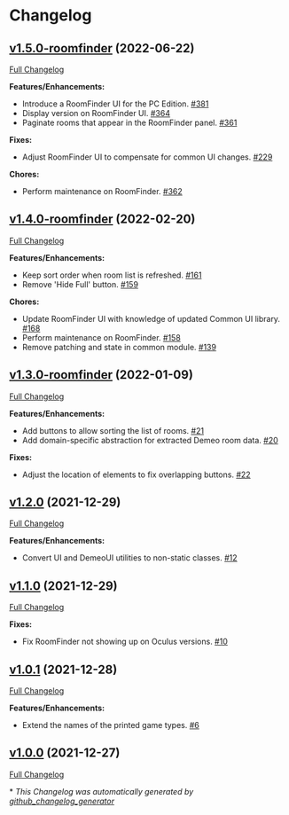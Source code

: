 # Changelog

## [v1.5.0-roomfinder](https://github.com/orendain/demeomods/tree/v1.5.0-roomfinder) (2022-06-22)

[Full Changelog](https://github.com/orendain/demeomods/compare/v1.4.0-roomfinder...v1.5.0-roomfinder)

**Features/Enhancements:**

- Introduce a RoomFinder UI for the PC Edition. [\#381](https://github.com/orendain/DemeoMods/pull/381)
- Display version on RoomFinder UI. [\#364](https://github.com/orendain/DemeoMods/pull/364)
- Paginate rooms that appear in the RoomFinder panel. [\#361](https://github.com/orendain/DemeoMods/pull/361)

**Fixes:**

- Adjust RoomFinder UI to compensate for common UI changes. [\#229](https://github.com/orendain/DemeoMods/pull/229)

**Chores:**

- Perform maintenance on RoomFinder. [\#362](https://github.com/orendain/DemeoMods/pull/362)

## [v1.4.0-roomfinder](https://github.com/orendain/demeomods/tree/v1.4.0-roomfinder) (2022-02-20)

[Full Changelog](https://github.com/orendain/demeomods/compare/v1.3.0-roomfinder...v1.4.0-roomfinder)

**Features/Enhancements:**

- Keep sort order when room list is refreshed. [\#161](https://github.com/orendain/DemeoMods/pull/161)
- Remove 'Hide Full' button. [\#159](https://github.com/orendain/DemeoMods/pull/159)

**Chores:**

- Update RoomFinder UI with knowledge of updated Common UI library. [\#168](https://github.com/orendain/DemeoMods/pull/168)
- Perform maintenance on RoomFinder. [\#158](https://github.com/orendain/DemeoMods/pull/158)
- Remove patching and state in common module. [\#139](https://github.com/orendain/DemeoMods/pull/139)



## [v1.3.0-roomfinder](https://github.com/orendain/demeomods/tree/v1.3.0-roomfinder) (2022-01-09)

[Full Changelog](https://github.com/orendain/demeomods/compare/v1.2.0...v1.3.0-roomfinder)

**Features/Enhancements:**

- Add buttons to allow sorting the list of rooms. [\#21](https://github.com/orendain/DemeoMods/pull/21)
- Add domain-specific abstraction for extracted Demeo room data. [\#20](https://github.com/orendain/DemeoMods/pull/20)

**Fixes:**

- Adjust the location of elements to fix overlapping buttons. [\#22](https://github.com/orendain/DemeoMods/pull/22)

## [v1.2.0](https://github.com/orendain/demeomods/tree/v1.2.0) (2021-12-29)

[Full Changelog](https://github.com/orendain/demeomods/compare/v1.1.0...v1.2.0)

**Features/Enhancements:**

- Convert UI and DemeoUI utilities to non-static classes. [\#12](https://github.com/orendain/DemeoMods/pull/12)

## [v1.1.0](https://github.com/orendain/demeomods/tree/v1.1.0) (2021-12-29)

[Full Changelog](https://github.com/orendain/demeomods/compare/v1.0.1...v1.1.0)

**Fixes:**

-  Fix RoomFinder not showing up on Oculus versions. [\#10](https://github.com/orendain/DemeoMods/pull/10)

## [v1.0.1](https://github.com/orendain/demeomods/tree/v1.0.1) (2021-12-28)

[Full Changelog](https://github.com/orendain/demeomods/compare/v1.0.0...v1.0.1)

**Features/Enhancements:**

- Extend the names of the printed game types. [\#6](https://github.com/orendain/DemeoMods/pull/6)

## [v1.0.0](https://github.com/orendain/demeomods/tree/v1.0.0) (2021-12-27)

[Full Changelog](https://github.com/orendain/demeomods/compare/faa2e50c1fdc985e4bf0383f16ef8980eb1580b9...v1.0.0)



\* *This Changelog was automatically generated by [github_changelog_generator](https://github.com/github-changelog-generator/github-changelog-generator)*
